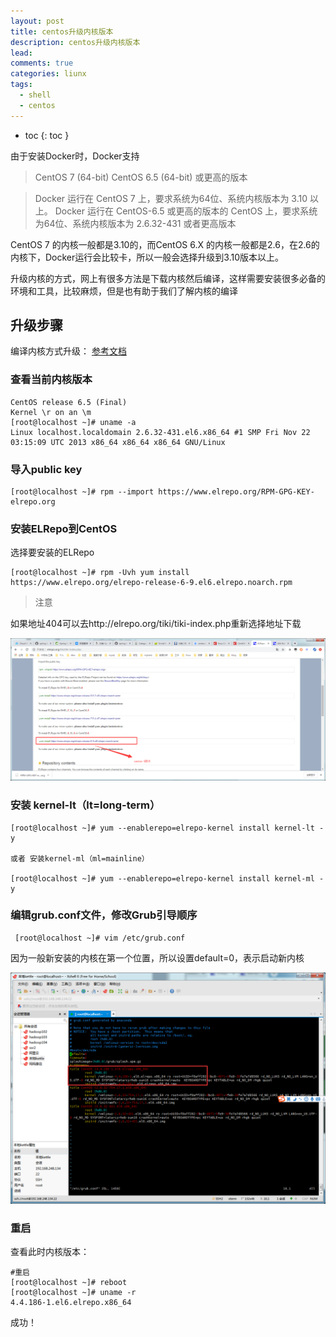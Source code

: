 ```yaml
---
layout: post
title: centos升级内核版本
description: centos升级内核版本
lead: 
comments: true
categories: liunx
tags:
  - shell
  - centos
---
```


- toc
{: toc }


由于安装Docker时，Docker支持

> CentOS 7 (64-bit)
> CentOS 6.5 (64-bit) 或更高的版本

<!-- more -->

> Docker 运行在 CentOS 7 上，要求系统为64位、系统内核版本为 3.10 以上。 
Docker 运行在 CentOS-6.5 或更高的版本的 CentOS 上，要求系统为64位、系统内核版本为 2.6.32-431 或者更高版本

CentOS 7 的内核一般都是3.10的，而CentOS 6.X 的内核一般都是2.6，在2.6的内核下，Docker运行会比较卡，所以一般会选择升级到3.10版本以上。

升级内核的方式，网上有很多方法是下载内核然后编译，这样需要安装很多必备的环境和工具，比较麻烦，但是也有助于我们了解内核的编译

## 升级步骤

编译内核方式升级： 
[参考文档](https://segmentfault.com/a/1190000000733628#articleHeader13)

### 查看当前内核版本

```
CentOS release 6.5 (Final)
Kernel \r on an \m
[root@localhost ~]# uname -a
Linux localhost.localdomain 2.6.32-431.el6.x86_64 #1 SMP Fri Nov 22 03:15:09 UTC 2013 x86_64 x86_64 x86_64 GNU/Linux
```

### 导入public key

```
[root@localhost ~]# rpm --import https://www.elrepo.org/RPM-GPG-KEY-elrepo.org
```

### 安装ELRepo到CentOS

 选择要安装的ELRepo 

```
[root@localhost ~]# rpm -Uvh yum install https://www.elrepo.org/elrepo-release-6-9.el6.elrepo.noarch.rpm
```

> 注意

如果地址404可以去http://elrepo.org/tiki/tiki-index.php重新选择地址下载

![placeholder](/assets/images/centos升级内核版本/1564309413081.png )

### 安装 kernel-lt（lt=long-term）

```
[root@localhost ~]# yum --enablerepo=elrepo-kernel install kernel-lt -y

或者 安装kernel-ml（ml=mainline）

[root@localhost ~]# yum --enablerepo=elrepo-kernel install kernel-ml -y
```

### 编辑grub.conf文件，修改Grub引导顺序

```
 [root@localhost ~]# vim /etc/grub.conf
```

因为一般新安装的内核在第一个位置，所以设置default=0，表示启动新内核

![placeholder](/assets/images/centos升级内核版本/1564309747443.png )

### 重启

查看此时内核版本：

```
#重启
[root@localhost ~]# reboot 
[root@localhost ~]# uname -r
4.4.186-1.el6.elrepo.x86_64
```

成功！

